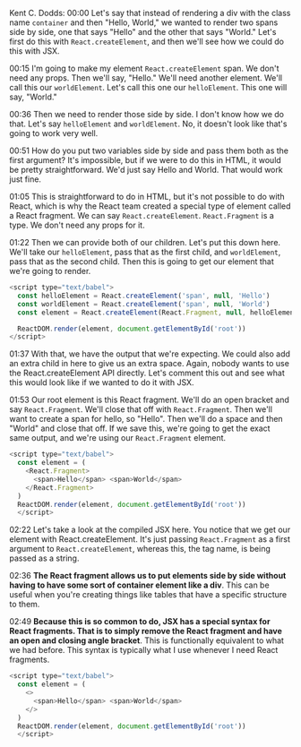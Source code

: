 Kent C. Dodds: 00:00 Let's say that instead of rendering a div with the class name `container` and then "Hello, World," we wanted to render two spans side by side, one that says "Hello" and the other that says "World." Let's first do this with `React.createElement`, and then we'll see how we could do this with JSX.

00:15 I'm going to make my element `React.createElement` span. We don't need any props. Then we'll say, "Hello." We'll need another element. We'll call this our `worldElement`. Let's call this one our `helloElement`. This one will say, "World."

00:36 Then we need to render those side by side. I don't know how we do that. Let's say `helloElement` and `worldElement`. No, it doesn't look like that's going to work very well.

00:51 How do you put two variables side by side and pass them both as the first argument? It's impossible, but if we were to do this in HTML, it would be pretty straightforward. We'd just say Hello and World. That would work just fine.

01:05 This is straightforward to do in HTML, but it's not possible to do with React, which is why the React team created a special type of element called a React fragment. We can say `React.createElement`. `React.Fragment` is a type. We don't need any props for it.

01:22 Then we can provide both of our children. Let's put this down here. We'll take our `helloElement`, pass that as the first child, and `worldElement`, pass that as the second child. Then this is going to get our element that we're going to render.

```js
<script type="text/babel">
  const helloElement = React.createElement('span', null, 'Hello')
  const worldElement = React.createElement('span', null, 'World')
  const element = React.createElement(React.Fragment, null, helloElement, worldElement)

  ReactDOM.render(element, document.getElementById('root'))
</script>
```

01:37 With that, we have the output that we're expecting. We could also add an extra child in here to give us an extra space. Again, nobody wants to use the React.createElement API directly. Let's comment this out and see what this would look like if we wanted to do it with JSX.

01:53 Our root element is this React fragment. We'll do an open bracket and say `React.Fragment`. We'll close that off with `React.Fragment`. Then we'll want to create a span for hello, so "Hello". Then we'll do a space and then "World" and close that off. If we save this, we're going to get the exact same output, and we're using our `React.Fragment` element.

```js
<script type="text/babel">
  const element = (
    <React.Fragment>
      <span>Hello</span> <span>World</span>
    </React.Fragment>
  )
  ReactDOM.render(element, document.getElementById('root'))
  </script>
```

02:22 Let's take a look at the compiled JSX here. You notice that we get our element with React.createElement. It's just passing `React.Fragment` as a first argument to `React.createElement`, whereas this, the tag name, is being passed as a string.

02:36 **The React fragment allows us to put elements side by side without having to have some sort of container element like a div**. This can be useful when you're creating things like tables that have a specific structure to them.

02:49 **Because this is so common to do, JSX has a special syntax for React fragments. That is to simply remove the React fragment and have an open and closing angle bracket**. This is functionally equivalent to what we had before. This syntax is typically what I use whenever I need React fragments.


```js
<script type="text/babel">
  const element = (
    <>
      <span>Hello</span> <span>World</span>
    </>
  )
  ReactDOM.render(element, document.getElementById('root'))
  </script>

```


